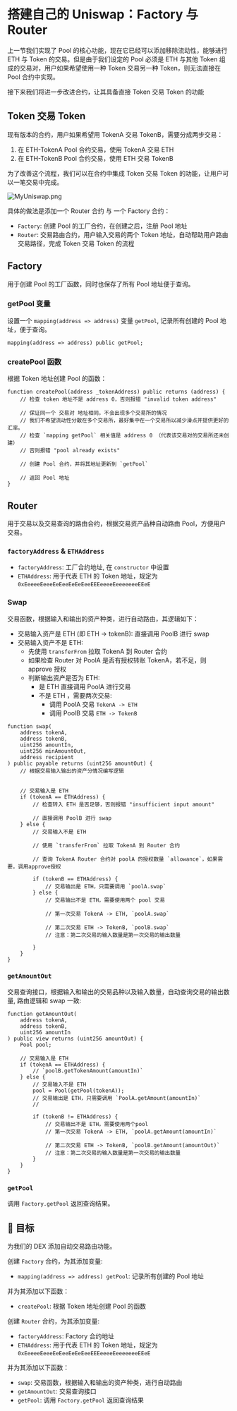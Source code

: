 # 搭建自己的 Uniswap：Factory 与 Router

上一节我们实现了 Pool 的核心功能，现在它已经可以添加移除流动性，能够进行 ETH 与 Token 的交易。但是由于我们设定的 Pool 必须是 ETH 与其他 Token 组成的交易对，用户如果希望使用一种 Token 交易另一种 Token，则无法直接在 Pool 合约中实现。

接下来我们将进一步改进合约，让其具备直接 Token 交易 Token 的功能

## Token 交易 Token

现有版本的合约，用户如果希望用 TokenA 交易 TokenB，需要分成两步交易：

1. 在 ETH-TokenA Pool 合约交易，使用 TokenA 交易 ETH
2. 在 ETH-TokenB Pool 合约交易，使用 ETH 交易 TokenB

为了改善这个流程，我们可以在合约中集成 Token 交易 Token 的功能，让用户可以一笔交易中完成。

![MyUniswap.png](https://github.com/Dapp-Learning-DAO/Education-Platform-Tutorial/raw/main/dex/06/img/MyUniswap.drawio.png)

具体的做法是添加一个 Router 合约 与 一个 Factory 合约：

- `Factory`: 创建 Pool 的工厂合约，在创建之后，注册 Pool 地址
- `Router`: 交易路由合约，用户输入交易的两个 Token 地址，自动帮助用户路由交易路径，完成 Token 交易 Token 的流程

## Factory

用于创建 Pool 的工厂函数，同时也保存了所有 Pool 地址便于查询。

### getPool 变量

设置一个 `mapping(address => address)` 变量 `getPool`, 记录所有创建的 Pool 地址，便于查询。

```solidity
mapping(address => address) public getPool;
```

### createPool 函数

根据 Token 地址创建 Pool 的函数：

```solidity
function createPool(address _tokenAddress) public returns (address) {
    // 检查 token 地址不是 address 0，否则报错 "invalid token address"

    // 保证同一个 交易对 地址相同，不会出现多个交易所的情况
    // 我们不希望流动性分散在多个交易所，最好集中在一个交易所以减少滑点并提供更好的汇率。
    // 检查 `mapping getPool` 相关值是 address 0 （代表该交易对的交易所还未创建）
    // 否则报错 "pool already exists"

    // 创建 Pool 合约，并将其地址更新到 `getPool`

    // 返回 Pool 地址
}
```

## Router

用于交易以及交易查询的路由合约，根据交易资产品种自动路由 Pool，方便用户交易。

### `factoryAddress` & `ETHAddress`

- `factoryAddress`: 工厂合约地址, 在 `constructor` 中设置
- `ETHAddress`: 用于代表 ETH 的 Token 地址，规定为 `0xEeeeeEeeeEeEeeEeEeEeeEEEeeeeEeeeeeeeEEeE`

### Swap

交易函数，根据输入和输出的资产种类，进行自动路由，其逻辑如下：

- 交易输入资产是 ETH (即 ETH -> tokenB): 直接调用 PoolB 进行 swap
- 交易输入资产不是 ETH:
  - 先使用 `transferFrom` 拉取 TokenA 到 Router 合约
  - 如果检查 Router 对 PoolA 是否有授权转账 TokenA，若不足，则 approve 授权
  - 判断输出资产是否为 ETH:
    - 是 ETH 直接调用 PoolA 进行交易
    - 不是 ETH ，需要两次交易:
      - 调用 PoolA 交易 `TokenA -> ETH`
      - 调用 PoolB 交易 `ETH -> TokenB`

```solidity
function swap(
    address tokenA,
    address tokenB,
    uint256 amountIn,
    uint256 minAmountOut,
    address recipient
) public payable returns (uint256 amountOut) {
    // 根据交易输入输出的资产分情况编写逻辑


    // 交易输入是 ETH
    if (tokenA == ETHAddress) {
        // 检查转入 ETH 是否足够，否则报错 "insufficient input amount"

        // 直接调用 PoolB 进行 swap
    } else {
        // 交易输入不是 ETH

        // 使用 `transferFrom` 拉取 TokenA 到 Router 合约

        // 查询 TokenA Router 合约对 poolA 的授权数量 `allowance`，如果需要，调用approve授权

        if (tokenB == ETHAddress) {
            // 交易输出是 ETH，只需要调用 `poolA.swap`
        } else {
            // 交易输出不是 ETH，需要使用两个 pool 交易

            // 第一次交易 TokenA -> ETH, `poolA.swap`

            // 第二次交易 ETH -> TokenB, `poolB.swap`
            // 注意：第二次交易的输入数量是第一次交易的输出数量

        }
    }
}
```

### `getAmountOut`

交易查询接口，根据输入和输出的交易品种以及输入数量，自动查询交易的输出数量, 路由逻辑和 swap 一致:

```solidity
function getAmountOut(
    address tokenA,
    address tokenB,
    uint256 amountIn
) public view returns (uint256 amountOut) {
    Pool pool;

    // 交易输入是 ETH
    if (tokenA == ETHAddress) {
        // `poolB.getTokenAmount(amountIn)`
    } else {
        // 交易输入不是 ETH
        pool = Pool(getPool(tokenA));
        // 交易输出是 ETH，只需要调用 `PoolA.getAmount(amountIn)`
        //

        if (tokenB != ETHAddress) {
            // 交易输出不是 ETH，需要使用两个pool
            // 第一次交易 TokenA -> ETH, `poolA.getAmount(amountIn)`

            // 第二次交易 ETH -> TokenB, `poolB.getAmount(amountOut)`
            // 注意：第二次交易的输入数量是第一次交易的输出数量
        }
    }
}
```

### `getPool`

调用 `Factory.getPool` 返回查询结果。

## 🏁 目标

为我们的 DEX 添加自动交易路由功能。

创建 `Factory` 合约，为其添加变量:

- `mapping(address => address) getPool`: 记录所有创建的 Pool 地址

并为其添加以下函数：

- `createPool`: 根据 Token 地址创建 Pool 的函数

创建 `Router` 合约，为其添加变量:

- `factoryAddress`: Factory 合约地址
- `ETHAddress`: 用于代表 ETH 的 Token 地址，规定为 `0xEeeeeEeeeEeEeeEeEeEeeEEEeeeeEeeeeeeeEEeE`

并为其添加以下函数：

- `swap`: 交易函数，根据输入和输出的资产种类，进行自动路由
- `getAmountOut`: 交易查询接口
- `getPool`: 调用 `Factory.getPool` 返回查询结果
